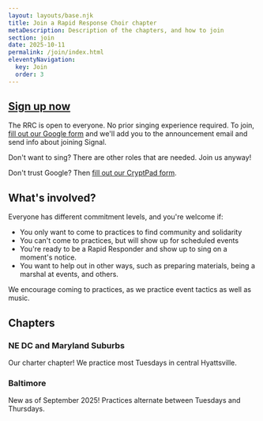 ```yaml
---
layout: layouts/base.njk
title: Join a Rapid Response Choir chapter
metaDescription: Description of the chapters, and how to join
section: join
date: 2025-10-11
permalink: /join/index.html
eleventyNavigation:
  key: Join
  order: 3
---
```

## [Sign up now](https://docs.google.com/forms/d/e/1FAIpQLSeDw5I0rtgbtYsz7bqbkraDRA6-Gr0lQO_5vRAXK2isZvtbsg/viewform?usp=header)

The RRC is open to everyone. No prior singing experience required. To join, [fill out our Google form](https://docs.google.com/forms/d/e/1FAIpQLSeDw5I0rtgbtYsz7bqbkraDRA6-Gr0lQO_5vRAXK2isZvtbsg/viewform?usp=header) and we'll add you to the announcement email and send info about joining Signal.

Don't want to sing? There are other roles that are needed. Join us anyway!

Don't trust Google? Then [fill out our CryptPad form](https://cryptpad.fr/form/#/2/form/view/n7enY2yher1tWinWw4HqDhRGRULjE7YoadxYoewQ6Yc/).

## What's involved?

Everyone has different commitment levels, and you're welcome if:

* You only want to come to practices to find community and solidarity
* You can't come to practices, but will show up for scheduled events
* You're ready to be a Rapid Responder and show up to sing on a moment's notice.
* You want to help out in other ways, such as preparing materials, being a marshal at events, and others.

We encourage coming to practices, as we practice event tactics as well as music.

## Chapters

### NE DC and Maryland Suburbs

Our charter chapter! We practice most Tuesdays in central Hyattsville.

### Baltimore

New as of September 2025! Practices alternate between Tuesdays and Thursdays.
